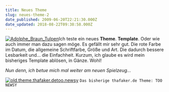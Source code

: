```yaml
---
title: Neues Theme
slug: neues-theme-2
date_published: 2009-06-20T22:21:30.000Z
date_updated: 2018-08-22T09:38:58.000Z
---
```


[![Adolphe_Braun_Tulpen](//picdump.thafaker.de/2009/06/Adolphe_Braun_Tulpen-150x150.jpg)](http://picdump.thafaker.de/2009/06/Adolphe_Braun_Tulpen.jpg)Ich teste ein neues **Theme**. **Template**. Oder wie auch immer man dazu sagen möge. Es gefällt mir sehr gut. Die rote Farbe im Datum, die allgemeine Schriftfarbe, Größe und Art. Die dadurch bessere Lesbarkeit und... die Einfachheit. Kurzum, ich glaube es wird mein bisheriges Template ablösen, in Gänze. Wohl!

*Nun denn, ich betue mich mal weiter am neuen Spielzeug...*

[![old.theme.thafaker.detoo.newsy](//picdump.thafaker.de/2009/06/old.theme.thafaker.detoo.newsy-300x215.jpg)](http://picdump.thafaker.de/2009/06/old.theme.thafaker.detoo.newsy.jpg)
`Das bisherige thafaker.de Theme: TOO NEWSY`
